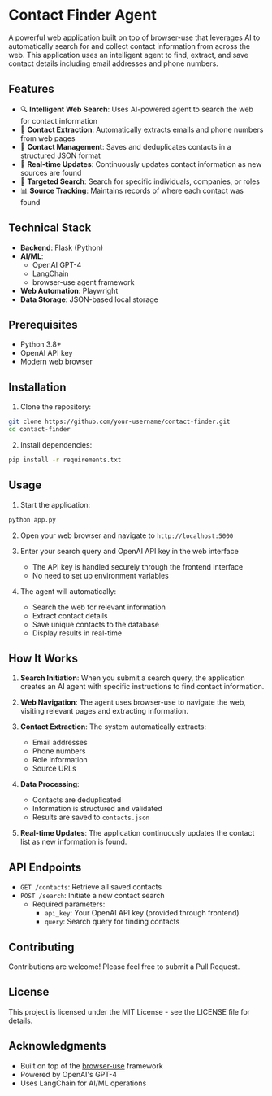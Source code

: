 # Contact Finder Agent

A powerful web application built on top of [browser-use](https://github.com/your-username/browser-use) that leverages AI to automatically search for and collect contact information from across the web. This application uses an intelligent agent to find, extract, and save contact details including email addresses and phone numbers.

## Features

- 🔍 **Intelligent Web Search**: Uses AI-powered agent to search the web for contact information
- 📧 **Contact Extraction**: Automatically extracts emails and phone numbers from web pages
- 💾 **Contact Management**: Saves and deduplicates contacts in a structured JSON format
- 🔄 **Real-time Updates**: Continuously updates contact information as new sources are found
- 🎯 **Targeted Search**: Search for specific individuals, companies, or roles
- 📊 **Source Tracking**: Maintains records of where each contact was found

## Technical Stack

- **Backend**: Flask (Python)
- **AI/ML**: 
  - OpenAI GPT-4
  - LangChain
  - browser-use agent framework
- **Web Automation**: Playwright
- **Data Storage**: JSON-based local storage

## Prerequisites

- Python 3.8+
- OpenAI API key
- Modern web browser

## Installation

1. Clone the repository:
```bash
git clone https://github.com/your-username/contact-finder.git
cd contact-finder
```

2. Install dependencies:
```bash
pip install -r requirements.txt
```

## Usage

1. Start the application:
```bash
python app.py
```

2. Open your web browser and navigate to `http://localhost:5000`

3. Enter your search query and OpenAI API key in the web interface
   - The API key is handled securely through the frontend interface
   - No need to set up environment variables

4. The agent will automatically:
   - Search the web for relevant information
   - Extract contact details
   - Save unique contacts to the database
   - Display results in real-time

## How It Works

1. **Search Initiation**: When you submit a search query, the application creates an AI agent with specific instructions to find contact information.

2. **Web Navigation**: The agent uses browser-use to navigate the web, visiting relevant pages and extracting information.

3. **Contact Extraction**: The system automatically extracts:
   - Email addresses
   - Phone numbers
   - Role information
   - Source URLs

4. **Data Processing**: 
   - Contacts are deduplicated
   - Information is structured and validated
   - Results are saved to `contacts.json`

5. **Real-time Updates**: The application continuously updates the contact list as new information is found.

## API Endpoints

- `GET /contacts`: Retrieve all saved contacts
- `POST /search`: Initiate a new contact search
  - Required parameters:
    - `api_key`: Your OpenAI API key (provided through frontend)
    - `query`: Search query for finding contacts

## Contributing

Contributions are welcome! Please feel free to submit a Pull Request.

## License

This project is licensed under the MIT License - see the LICENSE file for details.

## Acknowledgments

- Built on top of the [browser-use](https://github.com/your-username/browser-use) framework
- Powered by OpenAI's GPT-4
- Uses LangChain for AI/ML operations
